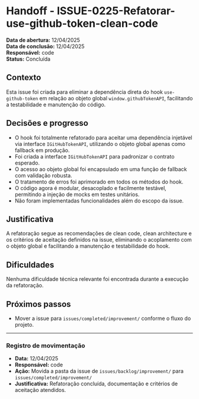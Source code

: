 # Handoff - ISSUE-0225-Refatorar-use-github-token-clean-code

**Data de abertura:** 12/04/2025  
**Data de conclusão:** 12/04/2025  
**Responsável:** code  
**Status:** Concluída

## Contexto

Esta issue foi criada para eliminar a dependência direta do hook `use-github-token` em relação ao objeto global `window.githubTokenAPI`, facilitando a testabilidade e manutenção do código.

## Decisões e progresso

- O hook foi totalmente refatorado para aceitar uma dependência injetável via interface `IGitHubTokenAPI`, utilizando o objeto global apenas como fallback em produção.
- Foi criada a interface `IGitHubTokenAPI` para padronizar o contrato esperado.
- O acesso ao objeto global foi encapsulado em uma função de fallback com validação robusta.
- O tratamento de erros foi aprimorado em todos os métodos do hook.
- O código agora é modular, desacoplado e facilmente testável, permitindo a injeção de mocks em testes unitários.
- Não foram implementadas funcionalidades além do escopo da issue.

## Justificativa

A refatoração segue as recomendações de clean code, clean architecture e os critérios de aceitação definidos na issue, eliminando o acoplamento com o objeto global e facilitando a manutenção e testabilidade do hook.

## Dificuldades

Nenhuma dificuldade técnica relevante foi encontrada durante a execução da refatoração.

## Próximos passos

- Mover a issue para `issues/completed/improvement/` conforme o fluxo do projeto.

---

### Registro de movimentação

- **Data:** 12/04/2025
- **Responsável:** code
- **Ação:** Movida a pasta da issue de `issues/backlog/improvement/` para `issues/completed/improvement/`
- **Justificativa:** Refatoração concluída, documentação e critérios de aceitação atendidos.